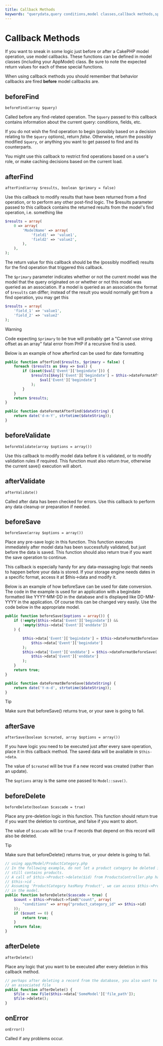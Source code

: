 ```yaml
---
title: Callback Methods
keywords: "querydata,query conditions,model classes,callback methods,special functions,return values,counterparts,array,logic,decisions"
---
```


# Callback Methods

If you want to sneak in some logic just before or after a CakePHP
model operation, use model callbacks. These functions can be
defined in model classes (including your AppModel) class. Be sure
to note the expected return values for each of these special
functions.

When using callback methods you should remember that behavior callbacks are
fired **before** model callbacks are.

## beforeFind

`beforeFind(array $query)`

Called before any find-related operation. The `$query` passed
to this callback contains information about the current query:
conditions, fields, etc.

If you do not wish the find operation to begin (possibly based on a
decision relating to the `$query` options), return *false*.
Otherwise, return the possibly modified `$query`, or anything
you want to get passed to find and its counterparts.

You might use this callback to restrict find operations based on a
user's role, or make caching decisions based on the current load.

## afterFind

`afterFind(array $results, boolean $primary = false)`

Use this callback to modify results that have been returned from a
find operation, or to perform any other post-find logic. The
$results parameter passed to this callback contains the returned
results from the model's find operation, i.e. something like

```php
$results = array(
    0 => array(
        'ModelName' => array(
            'field1' => 'value1',
            'field2' => 'value2',
        ),
    ),
);

```

The return value for this callback should be the (possibly
modified) results for the find operation that triggered this
callback.

The `$primary` parameter indicates whether or not the current
model was the model that the query originated on or whether or not
this model was queried as an association. If a model is queried as
an association the format of `$results` can differ; instead of the
result you would normally get from a find operation, you may get
this

```php
$results = array(
    'field_1' => 'value1',
    'field_2' => 'value2'
);

```

> [!WARNING]
> Code expecting `$primary` to be true will probably get a "Cannot
> use string offset as an array" fatal error from PHP if a recursive
> find is used.
>

Below is an example of how afterfind can be used for date
formatting

```php
public function afterFind($results, $primary = false) {
    foreach ($results as $key => $val) {
        if (isset($val['Event']['begindate'])) {
            $results[$key]['Event']['begindate'] = $this->dateFormatAfterFind(
                $val['Event']['begindate']
            );
        }
    }
    return $results;
}

public function dateFormatAfterFind($dateString) {
    return date('d-m-Y', strtotime($dateString));
}

```

## beforeValidate

`beforeValidate(array $options = array())`

Use this callback to modify model data before it is validated, or
to modify validation rules if required. This function must also
return *true*, otherwise the current save() execution will abort.

## afterValidate

`afterValidate()`

Called after data has been checked for errors. Use this callback to perform
any data cleanup or preparation if needed.

## beforeSave

`beforeSave(array $options = array())`

Place any pre-save logic in this function. This function executes
immediately after model data has been successfully validated, but
just before the data is saved. This function should also return
true if you want the save operation to continue.

This callback is especially handy for any data-massaging logic that
needs to happen before your data is stored. If your storage engine
needs dates in a specific format, access it at $this->data and
modify it.

Below is an example of how beforeSave can be used for date
conversion. The code in the example is used for an application with
a begindate formatted like YYYY-MM-DD in the database and is
displayed like DD-MM-YYYY in the application. Of course this can be
changed very easily. Use the code below in the appropriate model.

```php
public function beforeSave($options = array()) {
    if (!empty($this->data['Event']['begindate']) &&
        !empty($this->data['Event']['enddate'])
    ) {

        $this->data['Event']['begindate'] = $this->dateFormatBeforeSave(
            $this->data['Event']['begindate']
        );
        $this->data['Event']['enddate'] = $this->dateFormatBeforeSave(
            $this->data['Event']['enddate']
        );
    }
    return true;
}

public function dateFormatBeforeSave($dateString) {
    return date('Y-m-d', strtotime($dateString));
}

```

> [!TIP]
> Make sure that beforeSave() returns true, or your save is going to
> fail.
>

## afterSave

`afterSave(boolean $created, array $options = array())`

If you have logic you need to be executed just after every save
operation, place it in this callback method. The saved data will
be available in `$this->data`.

The value of `$created` will be true if a new record was created
(rather than an update).

The `$options` array is the same one passed to `Model::save()`.

## beforeDelete

`beforeDelete(boolean $cascade = true)`

Place any pre-deletion logic in this function. This function should
return true if you want the deletion to continue, and false if you
want to abort.

The value of `$cascade` will be `true` if records that depend
on this record will also be deleted.

> [!TIP]
> Make sure that beforeDelete() returns true, or your delete is going
> to fail.
>

```php
// using app/Model/ProductCategory.php
// In the following example, do not let a product category be deleted if it
// still contains products.
// A call of $this->Product->delete($id) from ProductsController.php has set
// $this->id .
// Assuming 'ProductCategory hasMany Product', we can access $this->Product
// in the model.
public function beforeDelete($cascade = true) {
    $count = $this->Product->find("count", array(
        "conditions" => array("product_category_id" => $this->id)
    ));
    if ($count == 0) {
        return true;
    }
    return false;
}

```

## afterDelete

`afterDelete()`

Place any logic that you want to be executed after every deletion
in this callback method.

```php
// perhaps after deleting a record from the database, you also want to delete
// an associated file
public function afterDelete() {
    $file = new File($this->data['SomeModel']['file_path']);
    $file->delete();
}

```

## onError

`onError()`

Called if any problems occur.

